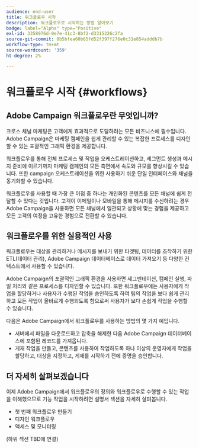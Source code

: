 ```yaml
---
audience: end-user
title: 워크플로우 시작
description: 워크플로우로 시작하는 방법 알아보기
badge: label="Alpha" type="Positive"
exl-id: 3358976d-0e7e-41c3-8bf2-d3315226c2fa
source-git-commit: 0b5bfea60b65fd52f397f276e0c31e854adddb7b
workflow-type: tm+mt
source-wordcount: '359'
ht-degree: 2%

---
```


# 워크플로우 시작 {#workflows}

## Adobe Campaign 워크플로우란 무엇입니까?

크로스 채널 마케팅은 고객에게 효과적으로 도달하려는 모든 비즈니스에 필수입니다. Adobe Campaign은 마케팅 캠페인을 쉽게 관리할 수 있는 복잡한 프로세스를 디자인할 수 있는 포괄적인 그래픽 환경을 제공합니다.

워크플로우를 통해 전체 프로세스 및 작업을 오케스트레이션하고, 세그먼트 생성과 메시지 준비에 이르기까지 마케팅 캠페인의 모든 측면에서 속도와 규모를 향상시킬 수 있습니다. 또한 campaign 오케스트레이션을 위한 사용하기 쉬운 단일 인터페이스와 채널을 동기화할 수 있습니다.

워크플로우를 사용할 때 가장 큰 이점 중 하나는 개인화된 콘텐츠를 모든 채널에 쉽게 전달할 수 있다는 것입니다. 고객이 이메일이나 모바일을 통해 메시지를 수신하려는 경우 Adobe Campaign을 사용하면 모든 채널에서 일관되고 상황에 맞는 경험을 제공하고 모든 고객의 여정을 고유한 경험으로 전환할 수 있습니다.

## 워크플로우를 위한 실용적인 사용

워크플로우는 대상을 관리하거나 메시지를 보내기 위한 타겟팅, 데이터를 조작하기 위한 ETL(데이터 관리), Adobe Campaign 데이터베이스로 데이터 가져오기 등 다양한 컨텍스트에서 사용할 수 있습니다.

Adobe Campaign의 포괄적인 그래픽 환경을 사용하면 세그멘테이션, 캠페인 실행, 파일 처리와 같은 프로세스를 디자인할 수 있습니다. 또한 워크플로우에는 사용자에게 작업을 할당하거나 사용자가 수행된 작업을 승인하도록 하여 팀의 작업을 보다 쉽게 관리하고 모든 작업이 올바르게 수행되도록 함으로써 사용자가 보다 손쉽게 작업을 수행할 수 있습니다.

다음은 Adobe Campaign에서 워크플로우를 사용하는 방법의 몇 가지 예입니다.

* 서버에서 파일을 다운로드하고 압축을 해제한 다음 Adobe Campaign 데이터베이스에 포함된 레코드를 가져옵니다.
* 게재 작업을 만들고, 콘텐츠를 사용하여 작업하도록 하나 이상의 운영자에게 작업을 할당하고, 대상을 지정하고, 게재를 시작하기 전에 증명을 승인합니다.

## 더 자세히 살펴보겠습니다

이제 Adobe Campaign에서 워크플로우의 정의와 워크플로우로 수행할 수 있는 작업을 이해했으므로 기능 작업을 시작하려면 설명서 섹션을 자세히 살펴봅니다.

* 첫 번째 워크플로우 만들기
* 디자인 워크플로우
* 액세스 및 모니터링

(하위 섹션 TBD에 연결)
